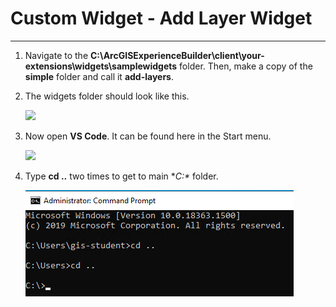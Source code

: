 # Custom Widget - Add Layer Widget
___

1)	Navigate to the **C:\ArcGISExperienceBuilder\client\your-extensions\widgets\samplewidgets** folder.  Then, make a copy of the **simple** folder and call it **add-layers**.

3)	The widgets folder should look like this.

    ![](img/ex1/code1_pc1.png)

4)	Now open **VS Code**.  It can be found here in the Start menu.

    ![](img/ex1/code1_pc2.png)

5)	Type **cd ..** two times to get to main **C:\** folder.

    ![](img/ex1/widg1_pc3.png)
